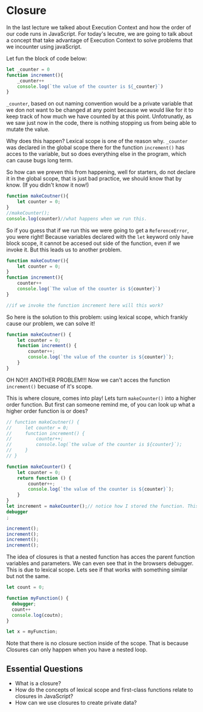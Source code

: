# Closure

In the last lecture we talked about Execution Context and how the order of our code runs in JavaScript. For today's lecutre, we are going to talk about a concept that take advantage of Execution Context to solve problems that we incounter using javaScript. 

Let fun the block of code below:
```js
let _counter = 0
function increment(){
    _counter++
    console.log(`the value of the counter is ${_counter}`)
}
```
`_counter`, based on out naming convention would be a private variable that we don not want to be changed at any point because we would like for it to keep track of how much we have counted by at this point. Unfotrunatly, as we saw just now in the code, there is nothing stopping us from being able to mutate the value. 

Why does this happen? Lexical scope is one of the reason why. `_counter` was declared in the global scope there for the function `increment()` has acces to the variable, but so does everything else in the program, which can cause bugs long term. 

So how can we preven this from happening, well for starters, do not declare it in the global scope, that is just bad practice, we should know that by know. (If you didn't know it now!)

```js
function makeCoutner(){
    let counter = 0;
}
//makeCounter();
console.log(counter)//what happens when we run this. 
```

So if you guess that if we run this we were going to get a `ReferenceError`, you were right! Because variables declared with the `let` keyword only have block scope, it cannot be accesed out side of the function, even if we invoke it. But this leads us to another problem. 

```js
function makeCoutner(){
    let counter = 0;
}
function increment(){
    counter++
    console.log(`The value of the counter is ${counter}`)
}

//if we invoke the function increment here will this work?
```
So here is the solution to this problem: using lexical scope, which frankly cause our problem, we can solve it!

```js
function makeCoutner() {
    let counter = 0; 
    function increment() {
        counter++; 
        console.log(`the value of the counter is ${counter}`);
    }
}
```
OH NO!!! ANOTHER PROBLEM!!! Now we can't acces the function `increment()` becuase of it's scope. 

This is where closure, comes into play! Lets turn `makeCounter()` into a higher order function. But first can someone remind me, of you can look up what a higher order function is or does?

```js 
// function makeCoutner() {
//     let counter = 0;
//     function increment() {
//         counter++;
//         console.log(`the value of the counter is ${counter}`);
//     }
// }

function makeCounter() {
    let counter = 0;
    return function () {
        counter++;
        console.log(`the value of the counter is ${counter}`);
    }
}
let increment = makeCounter();// notice how I stored the function. This works becuse of functions are frist class citizens! what does that mean again?
debugger
;

increment();
increment();
increment();
increment();
```

The idea of closures is that a nested function has acces the parent function variables and parameters. We can even see that in the browsers debugger. This is due to lexical scope.  Lets see if that works with something similar but not the same. 
```js
let count = 0;

function myFunction() {
  debugger;
  count++
  console.log(coutn);
}

let x = myFunction;
```
Note that there is no closure section inside of the scope. That is because Closures can only happen when you have a nested loop.

## Essential Questions
* What is a closure?
* How do the concepts of lexical scope and first-class functions relate to closures in JavaScript?
* How can we use closures to create private data?